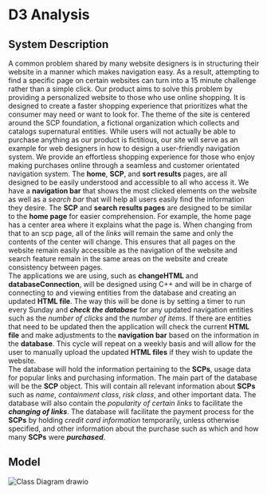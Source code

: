 # D3 Analysis

## System Description

A common problem shared by many website designers is in structuring their website in a manner which makes navigation easy. As a result, attempting to find a specific page on certain websites can turn into a 15 minute challenge rather than a simple click. Our product aims  to solve this problem by providing a personalized website to those who use online shopping. It is designed to create a faster shopping  experience that prioritizes what the consumer may need or want to look for. The theme of the site is centered around the SCP foundation, a fictional organization which collects and catalogs supernatural entities. While users will not actually be able to purchase anything as our product is fictitious, our site will serve as an example for web designers in how to design a user-friendly navigation system. We provide an effortless shopping experience for those who enjoy making purchases online through a seamless and customer orientated navigation system.
The **home**, **SCP**, and **sort results** pages, are all designed to be easily understood and accessible to all who access it. We have a **navigation bar** that shows the most clicked elements on the website as well as a *search bar* that will help all users easily find the information they desire. The **SCP** and **search results pages** are designed to be similar to the **home page** for easier comprehension. For example, the home page has a center area where it explains what the page is. When changing from that to an scp page, all of the *links* will remain the same and  only the contents of the center will change. This ensures that all pages on the website remain easily accessible as the navigation of the website and search feature remain in the same areas on the website and create consistency between pages.  
The applications we are using, such as **changeHTML** and **databaseConnection**, will be designed using C++ and will be in charge of connecting  to and viewing entities from the database and creating an updated **HTML file**. The way this will be done is by setting a timer to run every Sunday and ***check the database*** for any updated navigation entities such as the *number of clicks* and the *number of items*. If there are entities that need to be updated then the application will check the current **HTML file** and make adjustments to the **navigation bar** based  on the information in the **database**. This cycle will repeat on a weekly basis and will allow for the user to manually upload the updated **HTML files** if they wish to update the website.  
The database will hold the information pertaining to the **SCPs**, usage data for popular links and purchasing information. The main part of the database will be the **SCP** object. This will contain all relevant information about **SCPs** such as *name*, *containment class*, *risk class*, and other important data. The database will also contain the *popularity of certain links* to facilitate the ***changing of links***. The database will facilitate the payment process for the **SCPs** by holding *credit card information* temporarily, unless otherwise specified, and other information about the purchase such as which and how many **SCPs** were ***purchased***.  

## Model

![Class Diagram drawio](https://github.com/swBodenhemier/Living-Website/assets/148917317/6bc19b0e-038b-4da7-bae5-218afa3d1521)
